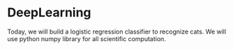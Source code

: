 # DeepLearning

Today, we will build a logistic regression classifier to recognize cats.  We will use python numpy library for all scientific computation.
